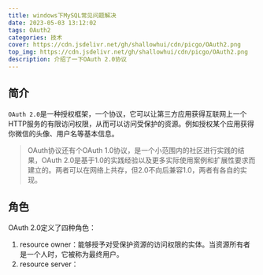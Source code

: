 ```yaml
---
title: windows下MySQL常见问题解决
date: 2023-05-03 13:12:02
tags: OAuth2
categories: 技术
cover: https://cdn.jsdelivr.net/gh/shallowhui/cdn/picgo/OAuth2.png
top_img: https://cdn.jsdelivr.net/gh/shallowhui/cdn/picgo/OAuth2.png
description: 介绍了一下OAuth 2.0协议
---
```

## 简介

`OAuth 2.0`是一种授权框架，一个协议，它可以让第三方应用获得互联网上一个HTTP服务的有限访问权限，从而可以访问受保护的资源。例如授权某个应用获得你微信的头像、用户名等基本信息。

> OAuth协议还有个OAuth 1.0协议，是一个小范围内的社区进行实践的结果，OAuth 2.0是基于1.0的实践经验以及更多实际使用案例和扩展性要求而建立的。两者可以在网络上共存，但2.0不向后兼容1.0，两者有各自的实现。

## 角色

OAuth 2.0定义了四种角色：

1. resource owner：能够授予对受保护资源的访问权限的实体。当资源所有者是一个人时，它被称为最终用户。
2. resource server：